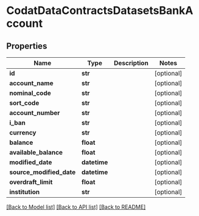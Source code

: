 # CodatDataContractsDatasetsBankAccount

## Properties
Name | Type | Description | Notes
------------ | ------------- | ------------- | -------------
**id** | **str** |  | [optional] 
**account_name** | **str** |  | [optional] 
**nominal_code** | **str** |  | [optional] 
**sort_code** | **str** |  | [optional] 
**account_number** | **str** |  | [optional] 
**i_ban** | **str** |  | [optional] 
**currency** | **str** |  | [optional] 
**balance** | **float** |  | [optional] 
**available_balance** | **float** |  | [optional] 
**modified_date** | **datetime** |  | [optional] 
**source_modified_date** | **datetime** |  | [optional] 
**overdraft_limit** | **float** |  | [optional] 
**institution** | **str** |  | [optional] 

[[Back to Model list]](../README.md#documentation-for-models) [[Back to API list]](../README.md#documentation-for-api-endpoints) [[Back to README]](../README.md)

